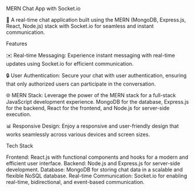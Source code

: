 MERN Chat App with Socket.io  

🚀 A real-time chat application built using the MERN (MongoDB, Express.js, React, Node.js) stack with Socket.io for seamless and instant communication.
                
Features  

✉️ Real-time Messaging: Experience instant messaging with real-time updates using Socket.io for efficient communication.
        
🔒 User Authentication: Secure your chat with user authentication, ensuring that only authorized users can participate in the conversation.
        
🌐 MERN Stack: Leverage the power of the MERN stack for a full-stack JavaScript development experience. MongoDB for the database, Express.js for the backend, React for the frontend, and Node.js for server-side execution.
        
📊 Responsive Design: Enjoy a responsive and user-friendly design that works seamlessly across various devices and screen sizes.

Tech Stack         

Frontend: React.js with functional components and hooks for a modern and efficient user interface.
Backend: Node.js and Express.js for server-side development.
Database: MongoDB for storing chat data in a scalable and flexible NoSQL database.
Real-time Communication: Socket.io for enabling real-time, bidirectional, and event-based communication.      
